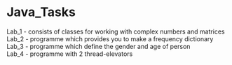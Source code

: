 # Java_Tasks  
Lab_1 - consists of classes for working with complex numbers and matrices  
Lab_2 - programme which provides you to make a frequency dictionary  
Lab_3 - programme which define the gender and age of person  
Lab_4 - programme with 2 thread-elevators

